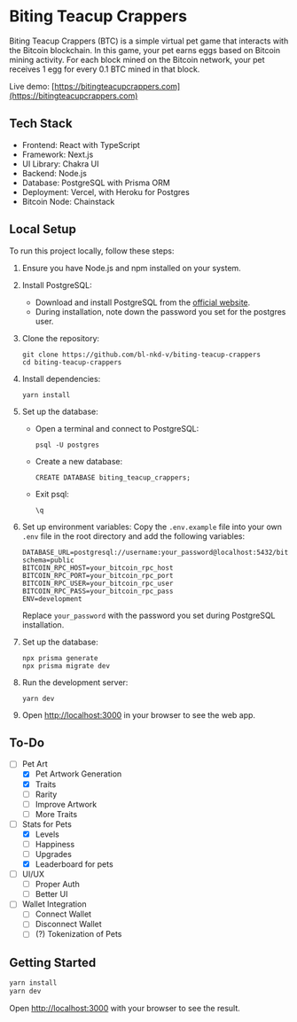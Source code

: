 # Biting Teacup Crappers

Biting Teacup Crappers (BTC) is a simple virtual pet game that interacts with the Bitcoin blockchain. In this game, your pet earns eggs based on Bitcoin mining activity. For each block mined on the Bitcoin network, your pet receives 1 egg for every 0.1 BTC mined in that block.

Live demo: [https://bitingteacupcrappers.com](https://bitingteacupcrappers.com)

## Tech Stack

- Frontend: React with TypeScript
- Framework: Next.js
- UI Library: Chakra UI
- Backend: Node.js
- Database: PostgreSQL with Prisma ORM
- Deployment: Vercel, with Heroku for Postgres
- Bitcoin Node: Chainstack

## Local Setup

To run this project locally, follow these steps:

1. Ensure you have Node.js and npm installed on your system.

2. Install PostgreSQL:

   - Download and install PostgreSQL from the [official website](https://www.postgresql.org/download/).
   - During installation, note down the password you set for the postgres user.

3. Clone the repository:

   ```
   git clone https://github.com/bl-nkd-v/biting-teacup-crappers
   cd biting-teacup-crappers
   ```

4. Install dependencies:

   ```
   yarn install
   ```

5. Set up the database:

   - Open a terminal and connect to PostgreSQL:
     ```
     psql -U postgres
     ```
   - Create a new database:
     ```
     CREATE DATABASE biting_teacup_crappers;
     ```
   - Exit psql:
     ```
     \q
     ```

6. Set up environment variables:
   Copy the `.env.example` file into your own `.env` file in the root directory and add the following variables:

   ```
   DATABASE_URL=postgresql://username:your_password@localhost:5432/biting_teacup_crappers?schema=public
   BITCOIN_RPC_HOST=your_bitcoin_rpc_host
   BITCOIN_RPC_PORT=your_bitcoin_rpc_port
   BITCOIN_RPC_USER=your_bitcoin_rpc_user
   BITCOIN_RPC_PASS=your_bitcoin_rpc_pass
   ENV=development
   ```

   Replace `your_password` with the password you set during PostgreSQL installation.

7. Set up the database:

   ```
   npx prisma generate
   npx prisma migrate dev
   ```

8. Run the development server:

   ```
   yarn dev
   ```

9. Open [http://localhost:3000](http://localhost:3000) in your browser to see the web app.

## To-Do

- [ ] Pet Art
  - [x] Pet Artwork Generation
  - [x] Traits
  - [ ] Rarity
  - [ ] Improve Artwork
  - [ ] More Traits
- [ ] Stats for Pets
  - [x] Levels
  - [ ] Happiness
  - [ ] Upgrades
  - [x] Leaderboard for pets
- [ ] UI/UX
  - [ ] Proper Auth
  - [ ] Better UI
- [ ] Wallet Integration
  - [ ] Connect Wallet
  - [ ] Disconnect Wallet
  - [ ] (?) Tokenization of Pets

## Getting Started

```bash
yarn install
yarn dev
```

Open [http://localhost:3000](http://localhost:3000) with your browser to see the result.

